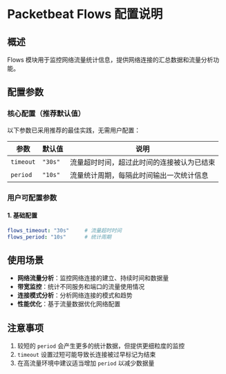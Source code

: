# Packetbeat Flows 配置说明

## 概述

Flows 模块用于监控网络流量统计信息，提供网络连接的汇总数据和流量分析功能。

## 配置参数

### 核心配置（推荐默认值）

以下参数已采用推荐的最佳实践，无需用户配置：

| 参数 | 默认值 | 说明 |
|------|-------|------|
| `timeout` | `"30s"` | 流量超时时间，超过此时间的连接被认为已结束 |
| `period` | `"10s"` | 流量统计周期，每隔此时间输出一次统计信息 |

### 用户可配置参数

#### 1. 基础配置

```yaml
flows_timeout: "30s"     # 流量超时时间
flows_period: "10s"      # 统计周期
```

## 使用场景

- **网络流量分析**：监控网络连接的建立、持续时间和数据量
- **带宽监控**：统计不同服务和端口的流量使用情况
- **连接模式分析**：分析网络连接的模式和趋势
- **性能优化**：基于流量数据优化网络配置

## 注意事项

1. 较短的 `period` 会产生更多的统计数据，但提供更细粒度的监控
2. `timeout` 设置过短可能导致长连接被过早标记为结束
3. 在高流量环境中建议适当增加 `period` 以减少数据量
